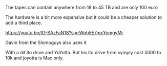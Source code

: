 The tapes can contain anywhere from 18 to 45 TB and are only 100 euro

The hardware is a bit more expansive but it could be a cheaper solution to add a third place.

<https://youtu.be/lO-SAzFaN18?si=rWqb5E7mxYomgyMr>

Gavin from the Slomoguys also uses it

With a dit lto drive and YoYotta.
But his lto drive from symply cost 5000 to 10k and joyotta is Mac only.

